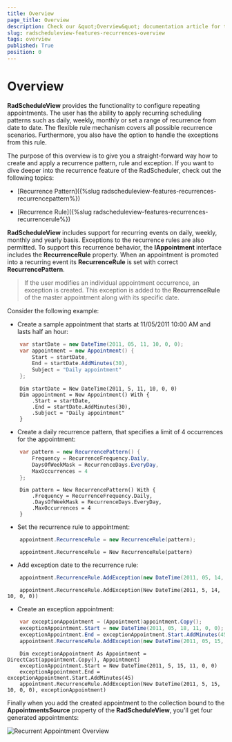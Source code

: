 ```yaml
---
title: Overview
page_title: Overview
description: Check our &quot;Overview&quot; documentation article for the RadScheduleView {{ site.framework_name }} control.
slug: radscheduleview-features-recurrences-overview
tags: overview
published: True
position: 0
---
```


# Overview

__RadScheduleView__ provides the functionality to configure repeating appointments. The user has the ability to apply recurring scheduling patterns such as daily, weekly, monthly or set a range of recurrence from date to date. The flexible rule mechanism covers all possible recurrence scenarios. Furthermore, you also have the option to handle the exceptions from this rule.        

The purpose of this overview is to give you a straight-forward way how to create and apply a recurrence pattern, rule and exception. If you want to dive deeper into the recurrence feature of the RadScheduler, check out the following topics:

* [Recurrence Pattern]({%slug radscheduleview-features-recurrences-recurrencepattern%})

* [Recurrence Rule]({%slug radscheduleview-features-recurrences-recurrencerule%})

__RadScheduleView__ includes support for recurring events on daily, weekly, monthly and yearly basis. Exceptions to the recurrence rules are also permitted. To support this recurrence behavior, the __IAppointment__ interface includes the __RecurrenceRule__ property. When an appointment is promoted into a recurring event its __RecurrenceRule__ is set with correct __RecurrencePattern__.        

>If the user modifies an individual appointment occurrence, an exception is created. This exception is added to the __RecurrenceRule__ of the master appointment along with its specific date.          

Consider the following example:

* Create a sample appointment that starts at 11/05/2011 10:00 AM and lasts half an hour: 



```C#
	var startDate = new DateTime(2011, 05, 11, 10, 0, 0);
	var appointment = new Appointment() {
	    Start = startDate,
	    End = startDate.AddMinutes(30),
	    Subject = "Daily appointment"
	};
```
```VB.NET
	Dim startDate = New DateTime(2011, 5, 11, 10, 0, 0)
	Dim appointment = New Appointment() With {
	    .Start = startDate,
	    .End = startDate.AddMinutes(30),
	    .Subject = "Daily appointment"
	}
```

* Create a daily recurrence pattern, that specifies a limit of 4 occurrences for the appointment: 



```C#
	var pattern = new RecurrencePattern() {
	    Frequency = RecurrenceFrequency.Daily,
	    DaysOfWeekMask = RecurrenceDays.EveryDay,
	    MaxOccurrences = 4
	};
```
```VB.NET
	Dim pattern = New RecurrencePattern() With {
	    .Frequency = RecurrenceFrequency.Daily,
	    .DaysOfWeekMask = RecurrenceDays.EveryDay,
	    .MaxOccurrences = 4
	}
```

* Set the recurrence rule to appointment: 



```C#
	appointment.RecurrenceRule = new RecurrenceRule(pattern);
```
```VB.NET
	appointment.RecurrenceRule = New RecurrenceRule(pattern)
```

* Add exception date to the recurrence rule: 



```C#
	appointment.RecurrenceRule.AddException(new DateTime(2011, 05, 14, 10, 0, 0));
```
```VB.NET
	appointment.RecurrenceRule.AddException(New DateTime(2011, 5, 14, 10, 0, 0))
```

* Create an exception appointment: 



```C#
	var exceptionAppointment = (Appointment)appointment.Copy();
	exceptionAppointment.Start = new DateTime(2011, 05, 18, 11, 0, 0);
	exceptionAppointment.End = exceptionAppointment.Start.AddMinutes(45);
	appointment.RecurrenceRule.AddException(new DateTime(2011, 05, 15, 10, 0, 0), exceptionAppointment);
```
```VB.NET
	Dim exceptionAppointment As Appointment = DirectCast(appointment.Copy(), Appointment)
	exceptionAppointment.Start = New DateTime(2011, 5, 15, 11, 0, 0)
	exceptionAppointment.End = exceptionAppointment.Start.AddMinutes(45)
	appointment.RecurrenceRule.AddException(New DateTime(2011, 5, 15, 10, 0, 0), exceptionAppointment)
```

Finally when you add the created appointment to the collection bound to the __AppointmentsSource__ property of the __RadScheduleView__, you'll get four generated appointments: 

![Recurrent Appointment Overview](images/radscheduleview_recurrencyoverview.png)
